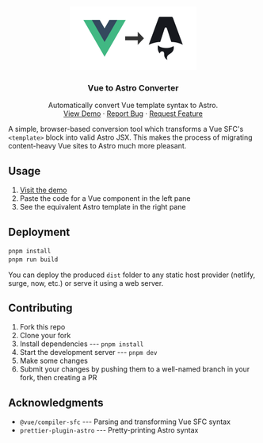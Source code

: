 <div align="center">
  <a href="https://github.com/michaelhthomas/vue-to-astro">
    <picture>
      <source media="(prefers-color-scheme: dark)" srcset="./images/logo-dark.svg">
      <img alt="Project Logo" src="./images/logo-light.svg" width="256" height="128">
    </picture>
  </a>

  <h3 align="center">Vue to Astro Converter</h3>

  <p align="center">
    Automatically convert Vue template syntax to Astro.
    <br />
    <a href="https://michaelhthomas.github.io/vue-to-astro/">View Demo</a>
    ·
    <a href="https://github.com/michaelhthomas/vue-to-astro/issues/new?labels=bug&template=bug-report---.md">Report Bug</a>
    ·
    <a href="https://github.com/michaelhthomas/vue-to-astro/issues/new?labels=enhancement&template=feature-request---.md">Request Feature</a>
  </p>
</div>

A simple, browser-based conversion tool which transforms a Vue SFC's
`<template>` block into valid Astro JSX. This makes the process of migrating
content-heavy Vue sites to Astro much more pleasant.

## Usage

1. [Visit the demo](https://michaelhthomas.github.io/vue-to-astro/)
1. Paste the code for a Vue component in the left pane
1. See the equivalent Astro template in the right pane

## Deployment

```bash
pnpm install
pnpm run build
```

You can deploy the produced `dist` folder to any static host provider (netlify, surge,
now, etc.) or serve it using a web server.

## Contributing

1. Fork this repo
1. Clone your fork
1. Install dependencies --- `pnpm install`
1. Start the development server --- `pnpm dev`
1. Make some changes
1. Submit your changes by pushing them to a well-named branch in your fork, then creating a PR

## Acknowledgments

- `@vue/compiler-sfc` --- Parsing and transforming Vue SFC syntax
- `prettier-plugin-astro` --- Pretty-printing Astro syntax
